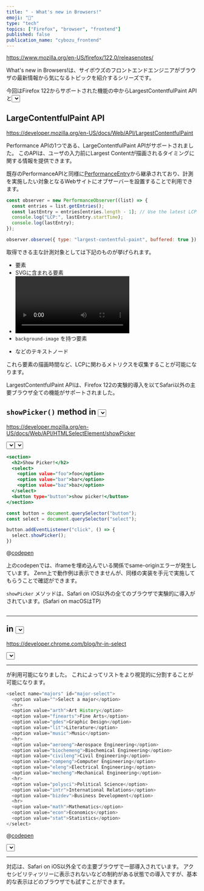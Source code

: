 ```yaml
---
title: " - What's new in Browsers!"
emoji: "🎍"
type: "tech"
topics: ["Firefox", "browser", "frontend"]
published: false
publication_name: "cybozu_frontend"
---
```


https://www.mozilla.org/en-US/firefox/122.0/releasenotes/

What's new in Browsers!は、サイボウズのフロントエンドエンジニアがブラウザの最新情報から気になるトピックを紹介するシリーズです。

今回はFirefox 122からサポートされた機能の中からLargestContentfulPaint APIと<select>要素に追加された2つの新機能について紹介します。

## LargeContentfulPaint API

https://developer.mozilla.org/en-US/docs/Web/API/LargestContentfulPaint

Performance APIの1つである、LargeContentfulPaint APIがサポートされました。
このAPIは、ユーザの入力前にLargest Contentが描画されるタイミングに関する情報を提供できます。

既存のPerformanceAPIと同様に[PerformanceEntry](https://developer.mozilla.org/ja/docs/Web/API/PerformanceEntry)から継承されており、計測を実施したい対象となるWebサイトにオブザーバーを設置することで利用できます。

```javascript
const observer = new PerformanceObserver((list) => {
  const entries = list.getEntries();
  const lastEntry = entries[entries.length - 1]; // Use the latest LCP candidate
  console.log("LCP:", lastEntry.startTime);
  console.log(lastEntry);
});

observer.observe({ type: "largest-contentful-paint", buffered: true });
```

取得できる主な計測対象としては下記のものが挙げられます。

- <img>要素
- SVGに含まれる<img>要素
- <video>要素の `poster` 属性に含まれる画像
- `background-image` を持つ要素
- <p>などのテキストノード

これら要素の描画時間など、LCPに関わるメトリクスを収集することが可能になります。

LargestContentfulPaint APIは、Firefox 122の実験的導入を以てSafari以外の主要ブラウザ全ての機能がサポートされました。

## `showPicker()` method in <select>

https://developer.mozilla.org/en-US/docs/Web/API/HTMLSelectElement/showPicker

<select>要素に `showPicker()` メソッドがサポートされました。
`showPicker()` は、JavaScript経由で<select>要素のピッカーを展開できるメソッドです。

```html:showpicker.html
<section>
  <h2>Show Picker!</h2>
  <select>
    <option value="foo">foo</option>
    <option value="bar">bar</option>
    <option value="baz">baz</option>
  </select>
  <button type="button">show picker!</button>
</section>
```

```javascript:showpicker.js
const button = document.querySelector("button");
const select = document.querySelector("select");

button.addEventListener("click", () => {
  select.showPicker();
})
```

@[codepen](https://codepen.io/b4h0-c4t/pen/ExMbxob)

上のcodepenでは、iframeを埋め込んでいる関係でsame-originエラーが発生しています。
Zenn上で動作例は表示できませんが、同様の実装を手元で実施してもらうことで確認ができます。

`showPicker` メソッドは、Safari on iOS以外の全てのブラウザで実験的に導入がされています。(Safari on macOSはTP)

## <hr> in <select>

https://developer.chrome.com/blog/hr-in-select

<select>要素の中で<hr>が利用可能になりました。
これによってリストをより視覚的に分割することが可能になります。

```javascript
<select name="majors" id="major-select">
  <option value="">Select a major</option>
  <hr>
  <option value="arth">Art History</option>
  <option value="finearts">Fine Arts</option>
  <option value="gdes">Graphic Design</option>
  <option value="lit">Literature</option>
  <option value="music">Music</option>
  <hr>
  <option value="aeroeng">Aerospace Engineering</option>
  <option value="biochemeng">Biochemical Engineering</option>
  <option value="civileng">Civil Engineering</option>
  <option value="compeng">Computer Engineering</option>
  <option value="eleng">Electrical Engineering</option>
  <option value="mecheng">Mechanical Engineering</option>
  <hr>
  <option value="polysci">Political Science</option>
  <option value="intr">International Relations</option>
  <option value="bizdev">Business Development</option>
  <hr>
  <option value="math">Mathematics</option>
  <option value="econ">Economics</option>
  <option value="stat">Statistics</option>
</select>
```

@[codepen](https://codepen.io/web-dot-dev/pen/GRzKzVK)

<select>要素内の<hr>対応は、Safari on iOS以外全ての主要ブラウザで一部導入されています。
アクセシビリティツリーに表示されないなどの制約がある状態での導入ですが、基本的な表示はどのブラウザでも試すことができます。
